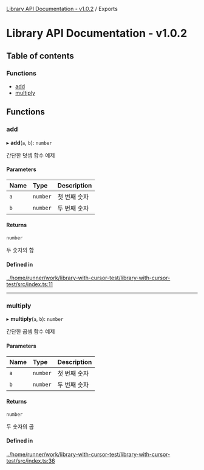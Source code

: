 [Library API Documentation - v1.0.2](README.md) / Exports

# Library API Documentation - v1.0.2

## Table of contents

### Functions

- [add](modules.md#add)
- [multiply](modules.md#multiply)

## Functions

### add

▸ **add**(`a`, `b`): `number`

간단한 덧셈 함수 예제

#### Parameters

| Name | Type | Description |
| :------ | :------ | :------ |
| `a` | `number` | 첫 번째 숫자 |
| `b` | `number` | 두 번째 숫자 |

#### Returns

`number`

두 숫자의 합

#### Defined in

[../home/runner/work/library-with-cursor-test/library-with-cursor-test/src/index.ts:11](https://github.com/grapefruitgreentealoe/library-with-cursor-test/blob/150ddef1ba680f49f4850277893adad69d1ac00a/src/index.ts#L11)

___

### multiply

▸ **multiply**(`a`, `b`): `number`

간단한 곱셈 함수 예제

#### Parameters

| Name | Type | Description |
| :------ | :------ | :------ |
| `a` | `number` | 첫 번째 숫자 |
| `b` | `number` | 두 번째 숫자 |

#### Returns

`number`

두 숫자의 곱

#### Defined in

[../home/runner/work/library-with-cursor-test/library-with-cursor-test/src/index.ts:36](https://github.com/grapefruitgreentealoe/library-with-cursor-test/blob/150ddef1ba680f49f4850277893adad69d1ac00a/src/index.ts#L36)
